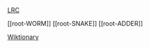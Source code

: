 [LRC](https://lrc.la.utexas.edu/lex/semantic/field/AN_SK)

[[root-WORM]]
[[root-SNAKE]]
[[root-ADDER]]

[Wiktionary](https://en.wiktionary.org/wiki/Reconstruction:Proto-Indo-European/h%E2%82%81%C3%B3g%CA%B7%CA%B0is)